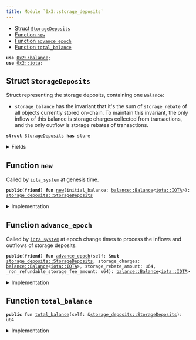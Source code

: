 ```yaml
---
title: Module `0x3::storage_deposits`
---
```




-  [Struct `StorageDeposits`](#0x3_storage_deposits_StorageDeposits)
-  [Function `new`](#0x3_storage_deposits_new)
-  [Function `advance_epoch`](#0x3_storage_deposits_advance_epoch)
-  [Function `total_balance`](#0x3_storage_deposits_total_balance)


<pre><code><b>use</b> <a href="../iota-framework/balance.md#0x2_balance">0x2::balance</a>;
<b>use</b> <a href="../iota-framework/iota.md#0x2_iota">0x2::iota</a>;
</code></pre>



<a name="0x3_storage_deposits_StorageDeposits"></a>

## Struct `StorageDeposits`

Struct representing the storage deposits, containing one <code>Balance</code>:
- <code>storage_balance</code> has the invariant that it's the sum of <code>storage_rebate</code> of
all objects currently stored on-chain. To maintain this invariant, the only inflow of this
balance is storage charges collected from transactions, and the only outflow is storage rebates
of transactions.


<pre><code><b>struct</b> <a href="storage_deposits.md#0x3_storage_deposits_StorageDeposits">StorageDeposits</a> <b>has</b> store
</code></pre>



<details>
<summary>Fields</summary>


<dl>
<dt>
<code>storage_balance: <a href="../iota-framework/balance.md#0x2_balance_Balance">balance::Balance</a>&lt;<a href="../iota-framework/iota.md#0x2_iota_IOTA">iota::IOTA</a>&gt;</code>
</dt>
<dd>

</dd>
</dl>


</details>

<a name="0x3_storage_deposits_new"></a>

## Function `new`

Called by <code><a href="iota_system.md#0x3_iota_system">iota_system</a></code> at genesis time.


<pre><code><b>public</b>(<b>friend</b>) <b>fun</b> <a href="storage_deposits.md#0x3_storage_deposits_new">new</a>(initial_balance: <a href="../iota-framework/balance.md#0x2_balance_Balance">balance::Balance</a>&lt;<a href="../iota-framework/iota.md#0x2_iota_IOTA">iota::IOTA</a>&gt;): <a href="storage_deposits.md#0x3_storage_deposits_StorageDeposits">storage_deposits::StorageDeposits</a>
</code></pre>



<details>
<summary>Implementation</summary>


<pre><code><b>public</b>(package) <b>fun</b> <a href="storage_deposits.md#0x3_storage_deposits_new">new</a>(initial_balance: Balance&lt;IOTA&gt;) : <a href="storage_deposits.md#0x3_storage_deposits_StorageDeposits">StorageDeposits</a> {
    <a href="storage_deposits.md#0x3_storage_deposits_StorageDeposits">StorageDeposits</a> {
        // At the beginning there's no <a href="../iota-framework/object.md#0x2_object">object</a> in the storage yet
        storage_balance: initial_balance,
    }
}
</code></pre>



</details>

<a name="0x3_storage_deposits_advance_epoch"></a>

## Function `advance_epoch`

Called by <code><a href="iota_system.md#0x3_iota_system">iota_system</a></code> at epoch change times to process the inflows and outflows of storage deposits.


<pre><code><b>public</b>(<b>friend</b>) <b>fun</b> <a href="storage_deposits.md#0x3_storage_deposits_advance_epoch">advance_epoch</a>(self: &<b>mut</b> <a href="storage_deposits.md#0x3_storage_deposits_StorageDeposits">storage_deposits::StorageDeposits</a>, storage_charges: <a href="../iota-framework/balance.md#0x2_balance_Balance">balance::Balance</a>&lt;<a href="../iota-framework/iota.md#0x2_iota_IOTA">iota::IOTA</a>&gt;, storage_rebate_amount: u64, _non_refundable_storage_fee_amount: u64): <a href="../iota-framework/balance.md#0x2_balance_Balance">balance::Balance</a>&lt;<a href="../iota-framework/iota.md#0x2_iota_IOTA">iota::IOTA</a>&gt;
</code></pre>



<details>
<summary>Implementation</summary>


<pre><code><b>public</b>(package) <b>fun</b> <a href="storage_deposits.md#0x3_storage_deposits_advance_epoch">advance_epoch</a>(
    self: &<b>mut</b> <a href="storage_deposits.md#0x3_storage_deposits_StorageDeposits">StorageDeposits</a>,
    storage_charges: Balance&lt;IOTA&gt;,
    storage_rebate_amount: u64,
    //TODO: try the way <b>to</b> configure
    _non_refundable_storage_fee_amount: u64,
) : Balance&lt;IOTA&gt; {
    // The storage charges for the epoch come from the storage rebate of the new objects created
    // and the new storage rebates of the objects modified during the epoch so we put the charges
    // into `storage_balance`.
    self.storage_balance.join(storage_charges);

    // `storage_rebates` <b>include</b> the already refunded rebates of deleted objects and <b>old</b> rebates of modified objects and
    // should be taken out of the `storage_balance`.
    <b>let</b> storage_rebate = self.storage_balance.split(storage_rebate_amount);

    // The storage rebate <b>has</b> already been returned <b>to</b> individual transaction senders' gas coins
    // so we <b>return</b> the <a href="../iota-framework/balance.md#0x2_balance">balance</a> <b>to</b> be burnt at the very end of epoch change.
    storage_rebate
}
</code></pre>



</details>

<a name="0x3_storage_deposits_total_balance"></a>

## Function `total_balance`



<pre><code><b>public</b> <b>fun</b> <a href="storage_deposits.md#0x3_storage_deposits_total_balance">total_balance</a>(self: &<a href="storage_deposits.md#0x3_storage_deposits_StorageDeposits">storage_deposits::StorageDeposits</a>): u64
</code></pre>



<details>
<summary>Implementation</summary>


<pre><code><b>public</b> <b>fun</b> <a href="storage_deposits.md#0x3_storage_deposits_total_balance">total_balance</a>(self: &<a href="storage_deposits.md#0x3_storage_deposits_StorageDeposits">StorageDeposits</a>): u64 {
    self.storage_balance.value()
}
</code></pre>



</details>
